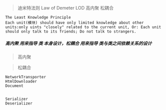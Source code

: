 > 迪米特法则 Law of Demeter LOD    高内聚 松耦合


    The Least Knowledge Principle 
    Each unit(模块) should have only limited knowledge about other units:only uints "closely" related to the current unit, Or: Each unit should only talk to its friends; Do not talk to strangers.
    

##### 高内聚 用来指导 类 本身设计，松耦合 用来指导 类与类之间依赖关系的设计


> 高内聚

> 松耦合


    NetworkTransporter
    HtmlDownloader
    Document


    Serializer
    Deserializer

